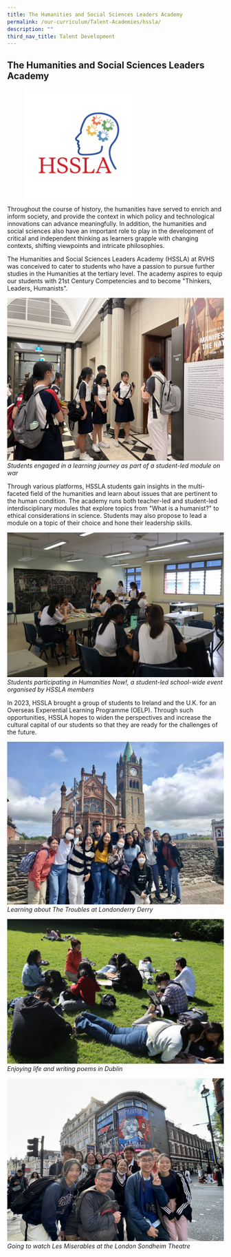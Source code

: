 ```yaml
---
title: The Humanities and Social Sciences Leaders Academy
permalink: /our-curriculum/Talent-Academies/hssla/
description: ""
third_nav_title: Talent Development
---
```

## The Humanities and Social Sciences Leaders Academy

<figure><img style="width:60%" src="/images/hssla%20logo.png"></figure>

Throughout the course of history, the humanities have served to enrich and inform society, and provide the context in which policy and technological innovations can advance meaningfully. In addition, the humanities and social sciences also have an important role to play in the development of critical and independent thinking as learners grapple with changing contexts, shifting viewpoints and intricate philosophies. 

The Humanities and Social Sciences Leaders Academy (HSSLA) at RVHS was conceived to cater to students who have a passion to pursue further studies in the Humanities at the tertiary level. The academy aspires to equip our students with 21st Century Competencies and to become "Thinkers, Leaders, Humanists".

![Learning Journey War HSSLA](/images/students%20engaged%20in%20a%20learning%20journey%20as%20part%20of%20the%20slam%20on%20war!!.JPG)*Students engaged in a learning journey as part of a student-led module on war*

Through various platforms, HSSLA students gain insights in the multi-faceted field of the humanities and learn about issues that are pertinent to the human condition. The academy runs both teacher-led and student-led interdisciplinary modules that explore topics from "What is a humanist?" to ethical considerations in science. Students may also propose to lead a module on a topic of their choice and hone their leadership skills.

![Humanities now ](/images/students%20participating%20in%20humanities%20now!%20activities.jpeg)*Students participating in Humanities Now!, a student-led school-wide event organised by HSSLA members*

In 2023, HSSLA brought a group of students to Ireland and the U.K. for an Overseas Experential Learning Programme (OELP). Through such opportunities, HSSLA hopes to widen the perspectives and increase the cultural capital of our students so that they are ready for the challenges of the future.

![Learning about The Troubles at Londonderry _ Derry!](/images/learning%20about%20the%20troubles%20at%20londonderry%20_%20derry!.jpg)*Learning about The Troubles at Londonderry Derry*

![Enjoying life and writing poems in Dublin](/images/enjoying%20life%20and%20writing%20poems%20in%20dublin%202023.jpeg)*Enjoying life and writing poems in Dublin*

![Les Mis HSSLA](/images/going%20to%20watch%20les%20miserables%20at%20the%20london%20sondheim%20theatre!.jpg)*Going to watch Les Miserables at the London Sondheim Theatre*